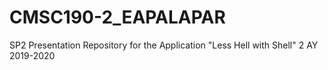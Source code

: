 # CMSC190-2_EAPALAPAR
SP2 Presentation Repository for the Application "Less Hell with Shell" 2 AY 2019-2020
